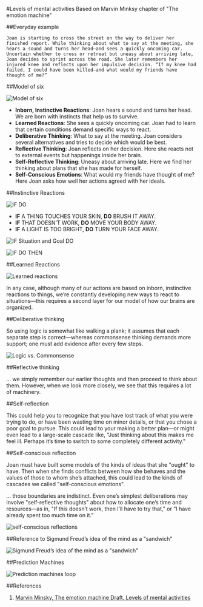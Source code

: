 #Levels of mental activities
Based on Marvin Minksy chapter of "The emotion machine"

##Everyday example

`Joan is starting to cross the street on the way to deliver her finished report. While thinking about what to say at the meeting, she hears a sound and turns her head—and sees a quickly oncoming car. Uncertain whether to cross or retreat but uneasy about arriving late, Joan decides to sprint across the road. She later remembers her injured knee and reflects upon her impulsive decision. “If my knee had failed, I could have been killed—and what would my friends have thought of me?”`

##Model of six

![Model of six](http://web.media.mit.edu/~minsky/E5/eb5_files/image001.png)

* **Inborn, Instinctive Reactions**: Joan hears a sound and turns her head. We are born with instincts that help us to survive.
* **Learned Reactions**: She sees a quickly oncoming car. Joan had to learn that certain conditions demand specific ways to react.
* **Deliberative Thinking**: What to say at the meeting. Joan considers several alternatives and tries to decide which would be best.
* **Reflective Thinking**: Joan reflects on her decision. Here she reacts not to external events but happenings inside her brain.
* **Self-Reflective Thinking**: Uneasy about arriving late. Here we find her thinking about plans that she has made for herself.
* **Self-Conscious Emotions**: What would my friends have thought of me? Here Joan asks how well her actions agreed with her ideals.

##Instinctive Reactions

![IF DO](http://web.media.mit.edu/~minsky/E5/eb5_files/image002.png)

* **IF** A THING TOUCHES YOUR SKIN, **DO** BRUSH IT AWAY.
* **IF** THAT DOESN’T WORK, **DO** MOVE YOUR BODY AWAY.
* **IF** A LIGHT IS TOO BRIGHT, **DO** TURN YOUR FACE AWAY.

![IF Situation and Goal DO](http://web.media.mit.edu/~minsky/E5/eb5_files/image003.png)

![IF DO THEN](http://web.media.mit.edu/~minsky/E5/eb5_files/image004.png)

##Learned Reactions

![Learned reactions](http://web.media.mit.edu/~minsky/E5/eb5_files/image005.png)

In any case, although many of our actions are based on inborn, instinctive reactions to things, we’re constantly developing new ways to react to situations—this requires a second layer for our model of how our brains are organized.

##Deliberative thinking

So using logic is somewhat like walking a plank; it assumes that each separate step is correct—whereas commonsense thinking demands more support; one must add evidence after every few steps.

![Logic vs. Commonsense](http://web.media.mit.edu/~minsky/E5/eb5_files/image020.png)

##Reflective thinking

... we simply remember our earlier thoughts and then proceed to think about them. However, when we look more closely, we see that this requires a lot of machinery.


##Self-reflection

This could help you to recognize that you have lost track of what you were trying to do, or have been wasting time on minor details, or that you chose a poor goal to pursue. This could lead to your making a better plan—or might even lead to a large-scale cascade like, "Just thinking about this makes me feel ill. Perhaps it’s time to switch to some completely different activity."

##Self-conscious reflection

Joan must have built some models of the kinds of ideas that she "ought" to have. Then when she finds conflicts between how she behaves and the values of those to whom she’s attached, this could lead to the kinds of cascades we called "self-conscious emotions".

... those boundaries are indistinct. Even one’s simplest deliberations may involve "self-reflective thoughts" about how to allocate one’s time and resources—as in, "If this doesn’t work, then I’ll have to try that," or "I have already spent too much time on it."

![self-conscious reflections](http://web.media.mit.edu/~minsky/E5/eb5_files/image024.png)

##Reference to Sigmund Freud’s idea of the mind as a "sandwich"

![Sigmund Freud’s idea of the mind as a "sandwich"](http://web.media.mit.edu/~minsky/E5/eb5_files/image025.png)

##Prediction Machines

![Prediction machines loop](http://web.media.mit.edu/~minsky/E5/eb5_files/image046.png)

##References

1. [Marvin Minsky, The emotion machine Draft, Levels of mental activities](http://web.media.mit.edu/~minsky/E5/eb5.html)

